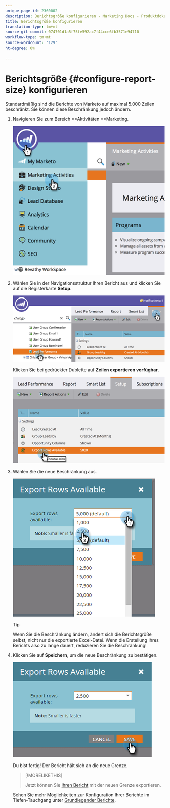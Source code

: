 ```yaml
---
unique-page-id: 2360002
description: Berichtsgröße konfigurieren - Marketing Docs - Produktdokumentation
title: Berichtsgröße konfigurieren
translation-type: tm+mt
source-git-commit: 074701d1a5f75fe592ac7f44cce6fb3571e94710
workflow-type: tm+mt
source-wordcount: '129'
ht-degree: 0%

---
```



# Berichtsgröße {#configure-report-size} konfigurieren

Standardmäßig sind die Berichte von Marketo auf maximal 5.000 Zeilen beschränkt. Sie können diese Beschränkung jedoch ändern.

1. Navigieren Sie zum Bereich **Aktivitäten **Marketing.

   ![](assets/image2014-9-16-10-3a53-3a57.png)

1. Wählen Sie in der Navigationsstruktur Ihren Bericht aus und klicken Sie auf die Registerkarte **Setup**.

   ![](assets/image2014-9-16-10-3a54-3a1.png)

   Klicken Sie bei gedrückter Dublette auf **Zeilen exportieren verfügbar**.

   ![](assets/image2014-9-16-10-3a54-3a5.png)

1. Wählen Sie die neue Beschränkung aus.

   ![](assets/image2016-3-2-9-3a13-3a0.png)

   >[!TIP]
   >
   >Wenn Sie die Beschränkung ändern, ändert sich die Berichtsgröße selbst, nicht nur die exportierte Excel-Datei. Wenn die Erstellung Ihres Berichts also zu lange dauert, reduzieren Sie die Beschränkung!

1. Klicken Sie auf **Speichern**, um die neue Beschränkung zu bestätigen.

   ![](assets/image2016-3-2-9-3a13-3a59.png)

   Du bist fertig! Der Bericht hält sich an die neue Grenze.

   >[!MORELIKETHIS]
   >
   >
   >
   >Jetzt können Sie [Ihren Bericht](../../../../product-docs/reporting/basic-reporting/report-activity/export-a-report-to-excel.md) mit der neuen Grenze exportieren.

   Sehen Sie mehr Möglichkeiten zur Konfiguration Ihrer Berichte im Tiefen-Tauchgang unter [Grundlegender Berichte](http://docs.marketo.com/display/docs/basic+reporting).

